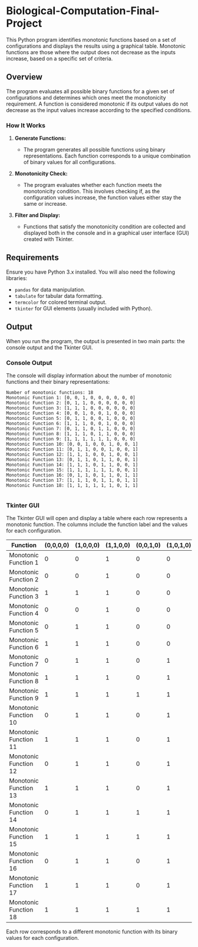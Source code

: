 # Biological-Computation-Final-Project


This Python program identifies monotonic functions based on a set of configurations and displays the results using a graphical table. Monotonic functions are those where the output does not decrease as the inputs increase, based on a specific set of criteria.

## Overview

The program evaluates all possible binary functions for a given set of configurations and determines which ones meet the monotonicity requirement. A function is considered monotonic if its output values do not decrease as the input values increase according to the specified conditions.

### How It Works

1. **Generate Functions:**
   - The program generates all possible functions using binary representations. Each function corresponds to a unique combination of binary values for all configurations.

2. **Monotonicity Check:**
   - The program evaluates whether each function meets the monotonicity condition. This involves checking if, as the configuration values increase, the function values either stay the same or increase.

3. **Filter and Display:**
   - Functions that satisfy the monotonicity condition are collected and displayed both in the console and in a graphical user interface (GUI) created with Tkinter.

## Requirements

Ensure you have Python 3.x installed. You will also need the following libraries:

- `pandas` for data manipulation.
- `tabulate` for tabular data formatting.
- `termcolor` for colored terminal output.
- `tkinter` for GUI elements (usually included with Python).



## Output

When you run the program, the output is presented in two main parts: the console output and the Tkinter GUI.

### Console Output

The console will display information about the number of monotonic functions and their binary representations:


```plaintext
Number of monotonic functions: 18
Monotonic Function 1: [0, 0, 1, 0, 0, 0, 0, 0, 0]
Monotonic Function 2: [0, 1, 1, 0, 0, 0, 0, 0, 0]
Monotonic Function 3: [1, 1, 1, 0, 0, 0, 0, 0, 0]
Monotonic Function 4: [0, 0, 1, 0, 0, 1, 0, 0, 0]
Monotonic Function 5: [0, 1, 1, 0, 0, 1, 0, 0, 0]
Monotonic Function 6: [1, 1, 1, 0, 0, 1, 0, 0, 0]
Monotonic Function 7: [0, 1, 1, 0, 1, 1, 0, 0, 0]
Monotonic Function 8: [1, 1, 1, 0, 1, 1, 0, 0, 0]
Monotonic Function 9: [1, 1, 1, 1, 1, 1, 0, 0, 0]
Monotonic Function 10: [0, 0, 1, 0, 0, 1, 0, 0, 1]
Monotonic Function 11: [0, 1, 1, 0, 0, 1, 0, 0, 1]
Monotonic Function 12: [1, 1, 1, 0, 0, 1, 0, 0, 1]
Monotonic Function 13: [0, 1, 1, 0, 1, 1, 0, 0, 1]
Monotonic Function 14: [1, 1, 1, 0, 1, 1, 0, 0, 1]
Monotonic Function 15: [1, 1, 1, 1, 1, 1, 0, 0, 1]
Monotonic Function 16: [0, 1, 1, 0, 1, 1, 0, 1, 1]
Monotonic Function 17: [1, 1, 1, 0, 1, 1, 0, 1, 1]
Monotonic Function 18: [1, 1, 1, 1, 1, 1, 0, 1, 1]


```

### Tkinter GUI

The Tkinter GUI will open and display a table where each row represents a monotonic function. The columns include the function label and the values for each configuration.

| Function             | (0,0,0,0) | (1,0,0,0) | (1,1,0,0) | (0,0,1,0) | (1,0,1,0) | (1,1,1,0) | (0,0,1,1) | (1,0,1,1) | (1,1,1,1) |
|----------------------|-----------|-----------|-----------|-----------|-----------|-----------|-----------|-----------|-----------|
| Monotonic Function 1 | 0         | 0         | 1         | 0         | 0         | 0         | 0         | 0         | 0         |
| Monotonic Function 2 | 0         | 0         | 1         | 0         | 0         | 0         | 0         | 0         | 0         |
| Monotonic Function 3 | 1         | 1         | 1         | 0         | 0         | 0         | 0         | 0         | 0         |
| Monotonic Function 4 | 0         | 0         | 1         | 0         | 0         | 0         | 0         | 0         | 0         |
| Monotonic Function 5 | 0         | 1         | 1         | 0         | 0         | 1         | 0         | 0         | 0         |
| Monotonic Function 6 | 1         | 1         | 1         | 0         | 0         | 1         | 0         | 0         | 0         |
| Monotonic Function 7 | 0         | 1         | 1         | 0         | 1         | 1         | 0         | 0         | 0         |
| Monotonic Function 8 | 1         | 1         | 1         | 0         | 1         | 1         | 0         | 0         | 0         |
| Monotonic Function 9 | 1         | 1         | 1         | 1         | 1         | 1         | 0         | 0         | 0         |
| Monotonic Function 10| 0         | 1         | 1         | 0         | 1         | 1         | 0         | 0         | 1         |
| Monotonic Function 11| 1         | 1         | 1         | 0         | 1         | 1         | 0         | 0         | 1         |
| Monotonic Function 12| 0         | 1         | 1         | 0         | 1         | 1         | 0         | 1         | 1         |
| Monotonic Function 13| 1         | 1         | 1         | 0         | 1         | 1         | 0         | 1         | 1         |
| Monotonic Function 14| 0         | 1         | 1         | 1         | 1         | 1         | 0         | 1         | 1         |
| Monotonic Function 15| 1         | 1         | 1         | 1         | 1         | 1         | 0         | 1         | 1         |
| Monotonic Function 16| 0         | 1         | 1         | 0         | 1         | 1         | 0         | 1         | 1         |
| Monotonic Function 17| 1         | 1         | 1         | 0         | 1         | 1         | 0         | 1         | 1         |
| Monotonic Function 18| 1         | 1         | 1         | 1         | 1         | 1         | 0         | 1         | 1         |

Each row corresponds to a different monotonic function with its binary values for each configuration.



